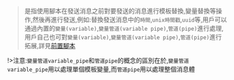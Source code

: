 > 是指使用腳本在發送消息之前對要發送的消息進行模板替換,變量替換等操作,然後再進行發送,例如:替換發送消息中的`時間`,`unix時間戳`,`uuid`等,用戶可以通過內置的`變量(variable)`,`變量管道(variable pipe)`,`管道(pipe)`進行處理,用戶自己也可對`變量(variable)`,`變量管道(variable pipe)`,`管道(pipe)`進行拓展,詳見[前置腳本](zh-tw/pre-publish-script/default.md)

!>注意:`變量管道variable_pipe`和`管道pipe`的概念的區別在於,`變量管道variable_pipe`用以處理單個模板變量,而`管道pipe`用以處理整個消息體
